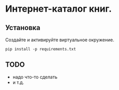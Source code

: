 # Интернет-каталог книг.

## Установка

Создайте и активируйте виртуальное окружение.

```
pip install -p requirements.txt
```

## TODO
* надо что-то сделать
* и т.д.